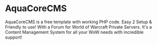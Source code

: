 # AquaCoreCMS
AquaCoreCMS is a free template with working PHP code. Easy 2 Setup &amp; Friendly to use! With a Forum for World of Warcraft Private Servers. It's a Content Management System for all your WoW needs with incredible support!
